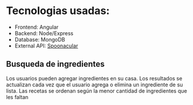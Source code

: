 
# Tecnologias usadas:
* Frontend: Angular
* Backend: Node/Express
* Database: MongoDB
* External API: [Spoonacular](https://spoonacular.com/food-api)


## Busqueda de ingredientes
Los usuarios pueden agregar ingredientes en su casa. Los resultados se actualizan cada vez que el usuario agrega o elimina un ingrediente de su lista. Las recetas se ordenan según la menor cantidad de ingredientes que les faltan


